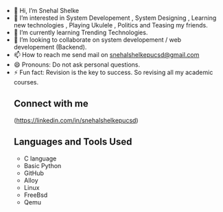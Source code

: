 - 👋 Hi, I’m Snehal Shelke
- :robot: I’m interested in System Developement , System Designing , Learning new technologies , Playing Ukulele , Politics and Teasing my friends. 
- 🌱 I’m currently learning Trending Technologies. 
- :handshake: I’m looking to collaborate on system developement / web developement (Backend). 
- 📫 How to reach me send mail on snehalshelkepucsd@gmail.com
- 😄 Pronouns: Do not ask personal questions.
- ⚡ Fun fact: Revision is the key to success. So revising all my academic courses. 
    ## Connect with me
  (https://linkedin.com/in/snehalshelkepucsd)
  ## Languages and Tools Used
  - C language
  - Basic Python
  - GitHub
  - Alloy
  - Linux
  - FreeBsd
  - Qemu
  
<!---
snslk/snslk is a ✨ special ✨ repository because its `README.md` (this file) appears on your GitHub profile.
You can click the Preview link to take a look at your changes.
--->
